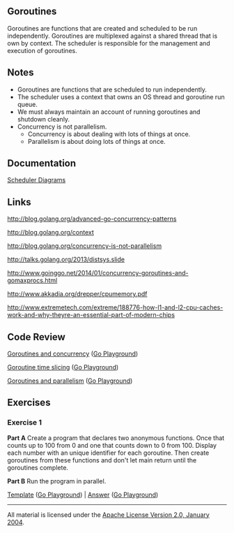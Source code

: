 ## Goroutines

Goroutines are functions that are created and scheduled to be run independently. Goroutines are multiplexed against a shared thread that is own by context. The scheduler is responsible for the management and execution of goroutines.

## Notes

* Goroutines are functions that are scheduled to run independently.
* The scheduler uses a context that owns an OS thread and goroutine run queue.
* We must always maintain an account of running goroutines and shutdown cleanly.
* Concurrency is not parallelism.
	* Concurrency is about dealing with lots of things at once.
	* Parallelism is about doing lots of things at once.

## Documentation

[Scheduler Diagrams](documentation/scheduler.md)

## Links

http://blog.golang.org/advanced-go-concurrency-patterns

http://blog.golang.org/context

http://blog.golang.org/concurrency-is-not-parallelism

http://talks.golang.org/2013/distsys.slide

http://www.goinggo.net/2014/01/concurrency-goroutines-and-gomaxprocs.html

http://www.akkadia.org/drepper/cpumemory.pdf

http://www.extremetech.com/extreme/188776-how-l1-and-l2-cpu-caches-work-and-why-theyre-an-essential-part-of-modern-chips

## Code Review

[Goroutines and concurrency](example1/example1.go) ([Go Playground](https://play.golang.org/p/ki1woWvmzW))

[Goroutine time slicing](example2/example2.go) ([Go Playground](https://play.golang.org/p/SvJj6T4Jhi))

[Goroutines and parallelism](example3/example3.go) ([Go Playground](https://play.golang.org/p/kz65m4PHmC))

## Exercises

### Exercise 1

**Part A** Create a program that declares two anonymous functions. Once that counts up to 100 from 0 and one that counts down to 0 from 100. Display each number with an unique identifier for each goroutine. Then create goroutines from these functions and don't let main return until the goroutines complete.

**Part B** Run the program in parallel.

[Template](exercises/template1/template1.go) ([Go Playground](https://play.golang.org/p/KlKIYq9s_3)) | 
[Answer](exercises/exercise1/exercise1.go) ([Go Playground](https://play.golang.org/p/pzIjQhIJ5J))
___
All material is licensed under the [Apache License Version 2.0, January 2004](http://www.apache.org/licenses/LICENSE-2.0).
